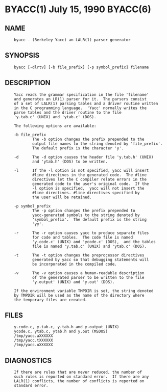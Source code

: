 # BYACC(1)                July 15, 1990                       BYACC(6)

##  NAME
        byacc - (Berkeley Yacc) an LALR(1) parser generator

##  SYNOPSIS
        byacc [-dlrtv] [-b file_prefix] [-p symbol_prefix] filename

##  DESCRIPTION
        Yacc reads the grammar specification in the file 'filename'
        and generates an LR(1) parser for it.  The parsers consist
        of a set of LALR(1) parsing tables and a driver routine written
        in the C programming language.  'Yacc' normally writes the
        parse tables and the driver routine to the file
        'y.tab.c' (UNIX) and 'ytab.c' (DOS).

        The following options are available:

        -b file_prefix
                The -b option changes the prefix prepended to the
                output file names to the string denoted by 'file_prefix'.
                The default prefix is the character 'y'.

        -d      The -d option causes the header file 'y.tab.h' (UNIX)
                and 'ytab.h' (DOS) to be written.

        -l      If the -l option is not specified, yacc will insert
                #line directives in the generated code.  The #line
                directives let the C compiler relate errors in the
                generated code to the user's original code.  If the
                -l option is specified,  yacc will not insert the
                #line directives. #line directives specified by
                the user will be retained.

        -p symbol_prefix
                The -p option changes the prefix prepended to
                yacc-generated symbols to the string denoted by
                'symbol_prefix'.  The default prefix is the string
                'yy'.

        -r      The -r option causes yacc to produce separate files
                for code and tables.  The code file is named
                'y.code.c' (UNIX) and 'ycode.c' (DOS),  and the tables
                file is named 'y.tab.c' (UNIX) and 'ytab.c' (DOS).

        -t      The -t option changes the preprocessor directives
                generated by yacc so that debugging statements will
                be incorporated in the compiled code.

        -v      The -v option causes a human-readable description
                of the generated parser to be written to the file
                'y.output' (UNIX) and 'y.out' (DOS).

        If the environment variable TMPDIR is set, the string denoted
        by TMPDIR will be used as the name of the directory where
        the temporary files are created.

## FILES
        y.code.c, y.tab.c, y.tab.h and y.output (UNIX)
        ycode.c, ytab.c, ytab.h and y.out (MSDOS)
        /tmp/yacc.aXXXXXX
        /tmp/yacc.tXXXXXX
        /tmp/yacc.uXXXXXX

##   DIAGNOSTICS
        If there are rules that are never reduced, the number of
        such rules is reported on standard error.  If there are any
        LALR(1) conflicts, the number of conflicts is reported on
        standard error.
